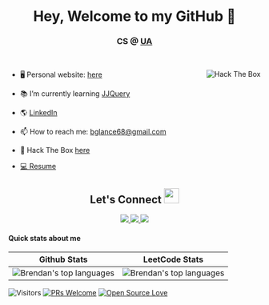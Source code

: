 <h1 align="center"> Hey, Welcome to my GitHub 👋</h1>
<h3 align="center">CS @ <a href="https://www.uakron.edu/" target="_blank">UA</a></h3>

<!--
**BrendanGlancy/BrendanGlancy** is a ✨ _special_ ✨ repository because its `README.md` (this file) appears on your GitHub profile. -->

<br>
<p align="left" margin-top="10px">
  <img  src="http://www.hackthebox.eu/badge/image/414640" alt="Hack The Box" width="auto" align="right">
</p>
 <p align="left">

- 🖥 Personal website: <a href="https://dev-port-lac.vercel.app/" target="_blank">here</a> <br>

- 📚 I’m currently learning <a href="https://jjquery.io/">JJQuery</a> <br>

- 🌎 <a href="https://www.linkedin.com/in/brendan-glancy/" target="-blank">LinkedIn</a> <br>

- 📫 How to reach me: bglance68@gmail.com <br>

- 🦠 Hack The Box <a href="https://www.hackthebox.eu/profile/414640" target="-blank">here</a>

- <a href="https://brendanglancy.github.io/Resume/" target="_blank"> 💻 Resume</a>
  
 <h2 align="center"> Let's Connect <img src="https://media.giphy.com/media/jOz35yxbuhvVQDKrce/giphy.gif" height="30px" width="30px"></h2>

<div align="center">
      <a href="https://www.linkedin.com/in/brendanglancy/">
        <img src="https://img.shields.io/badge/LinkedIn-0077B5?style=for-the-badge&logo=linkedin&logoColor=white">
      </a>
      <a href="mailto:bglance68@gmail.com">
        <img src="https://img.shields.io/badge/Gmail-D14836?style=for-the-badge&logo=gmail&logoColor=white">
      </a>
      <a href="https://www.instagram.com/brendanglance/">
        <img src="https://img.shields.io/badge/Instagram-E4405F?style=for-the-badge&logo=instagram&logoColor=white">
      </a>
</div>

#### Quick stats about me

| Github Stats                                                                                                                                     | LeetCode Stats                                                                      |
| ------------------------------------------------------------------------------------------------------------------------------------------------ | ----------------------------------------------------------------------------------- |
| ![Brendan's top languages](https://github-readme-stats.vercel.app/api?username=brendanglancy&theme=tokyonight&count_private=true&layout=compact) | ![Brendan's top languages](https://leetcard.jacoblin.cool/BrendanGlancy?theme=nord) |

![Visitors](https://visitor-badge.glitch.me/badge?page_id=brendanglancy.brendanglancy) [![PRs Welcome](https://img.shields.io/badge/PRs-welcome-brightgreen.svg?style=flat&logo=github)](https://github.com/brendanglancy) [![Open Source Love](https://badges.frapsoft.com/os/v2/open-source.svg?v=103)](https://github.com/brendanglancy)



